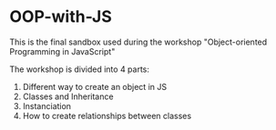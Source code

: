 # OOP-with-JS
This is the final sandbox used during the workshop "Object-oriented Programming in JavaScript"

The workshop is divided into 4 parts:
1. Different way to create an object in JS
2. Classes and Inheritance
3. Instanciation
4. How to create relationships between classes

